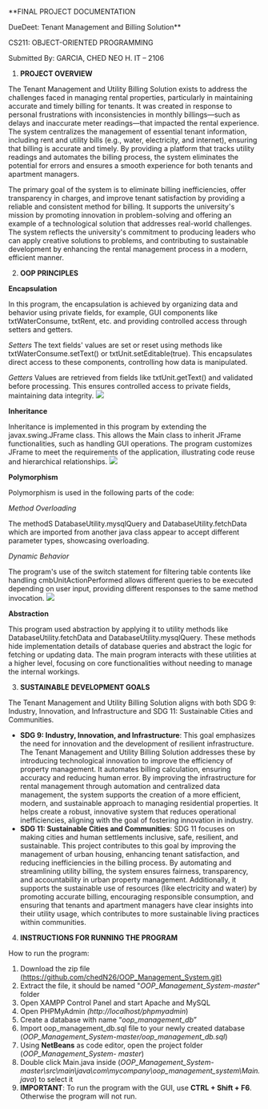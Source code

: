 **FINAL PROJECT DOCUMENTATION 

DueDeet: Tenant Management and Billing Solution** 

CS211: OBJECT-ORIENTED PROGRAMMING 

Submitted By: 
GARCIA, CHED NEO H.  IT – 2106 



1. **PROJECT OVERVIEW** 

The Tenant Management and Utility Billing Solution exists to address the challenges faced in managing rental properties, particularly in maintaining accurate and timely billing for tenants. It was created in response to personal frustrations with inconsistencies in monthly billings—such as  delays  and  inaccurate  meter  readings—that  impacted  the  rental  experience.  The  system centralizes the management of essential tenant information, including rent and utility bills (e.g., water, electricity, and internet), ensuring that billing is accurate and timely. By providing a platform that tracks utility readings and automates the billing process, the system eliminates the potential for errors and ensures a smooth experience for both tenants and apartment managers. 

The primary goal of the system is to eliminate billing inefficiencies, offer transparency in charges, and improve tenant satisfaction by providing a reliable and consistent method for billing. It supports the university's mission by promoting innovation in problem-solving and offering an example of a technological solution that addresses real-world challenges. The system reflects the university's commitment to producing leaders who can apply creative solutions to problems, and contributing to sustainable development by enhancing the rental management process in a modern, efficient manner. 



2. **OOP PRINCIPLES** 

**Encapsulation** 

In this program, the encapsulation is achieved by organizing data and behavior using private fields, for example, GUI components like txtWaterConsume, txtRent, etc. and providing controlled access through setters and getters. 

*Setters* 
The text fields' values are set or reset using methods like txtWaterConsume.setText() or txtUnit.setEditable(true). This encapsulates direct access to these components, controlling how data is manipulated. 

*Getters* 
Values are retrieved from fields like txtUnit.getText() and validated before processing. This ensures controlled access to private fields, maintaining data integrity. ![](Aspose.Words.2fcadb08-0007-481b-b297-168ff88a62cf.001.png)

**Inheritance** 

Inheritance is implemented in this program by extending the javax.swing.JFrame class. This allows the Main class to inherit JFrame functionalities, such as handling GUI operations. The program customizes JFrame to meet the requirements of the application, illustrating code reuse and hierarchical relationships. ![](Aspose.Words.2fcadb08-0007-481b-b297-168ff88a62cf.002.png)

**Polymorphism** 

Polymorphism is used in the following parts of the code: 

*Method Overloading* 

The methodS DatabaseUtility.mysqlQuery and DatabaseUtility.fetchData which are imported from another java class appear to accept different parameter types, showcasing overloading. 

*Dynamic Behavior* 

The program's use of the switch statement for filtering table contents like handling cmbUnitActionPerformed allows different queries to be executed depending on user input, providing different responses to the same method invocation. ![](Aspose.Words.2fcadb08-0007-481b-b297-168ff88a62cf.003.png)

**Abstraction** 

This program used abstraction by applying it to utility methods like DatabaseUtility.fetchData and DatabaseUtility.mysqlQuery. These methods hide implementation details of database queries and abstract the logic for fetching or updating data. The main program interacts with these utilities at a higher level, focusing on core functionalities without needing to manage the internal workings. 



3. **SUSTAINABLE DEVELOPMENT GOALS** 

The Tenant Management and Utility Billing Solution aligns with both SDG 9: Industry, Innovation, and Infrastructure and SDG 11: Sustainable Cities and Communities. 

- **SDG  9:  Industry,  Innovation,  and  Infrastructure**:  This  goal  emphasizes  the  need  for innovation and the development of resilient infrastructure. The Tenant Management and Utility Billing Solution addresses these by introducing technological innovation to improve the  efficiency  of  property  management.  It  automates  billing  calculation,  ensuring accuracy  and  reducing  human  error.  By  improving  the  infrastructure  for  rental management  through  automation  and  centralized  data  management,  the  system supports the creation of a more efficient, modern, and sustainable approach to managing residential  properties.  It  helps  create  a  robust,  innovative  system  that  reduces operational inefficiencies, aligning with the goal of fostering innovation in industry. 
- **SDG 11: Sustainable Cities and Communities**: SDG 11 focuses on making cities and human settlements inclusive, safe, resilient, and sustainable. This project contributes to this goal by  improving  the management  of urban  housing,  enhancing tenant  satisfaction,  and reducing inefficiencies in the billing process. By automating and streamlining utility billing, the  system  ensures  fairness,  transparency,  and  accountability  in  urban  property management. Additionally, it supports the sustainable use of resources (like electricity and water) by promoting accurate billing, encouraging responsible consumption, and ensuring that tenants and apartment managers have clear insights into their utility usage, which contributes to more sustainable living practices within communities. 



4. **INSTRUCTIONS FOR RUNNING THE PROGRAM** 

How to run the program: 

1. Download the zip file [(https://github.com/chedN26/OOP_Management_System.git)](https://github.com/chedN26/OOP_Management_System.git) 
1. Extract the file, it should be named "*OOP\_Management\_System-master*" folder 
1. Open XAMPP Control Panel and start Apache and MySQL 
1. Open PHPMyAdmin *(http://localhost/phpmyadmin*) 
1. Create a database with name “*oop\_management\_db*” 
6. Import oop\_management\_db.sql file to your newly created database (*OOP\_Management\_System-master/oop\_management\_db.sql*) 
6. Using **NetBeans** as code editor,  open the project folder (*OOP\_Management\_System- master*) 
6. Double click Main.java inside (*OOP\_Management\_System- master\src\main\java\com\mycompany\oop\_management\_system\Main.java*) to select it 
6. **IMPORTANT**: To run the program with the GUI, use **CTRL + Shift + F6**. Otherwise the program will not run. 

